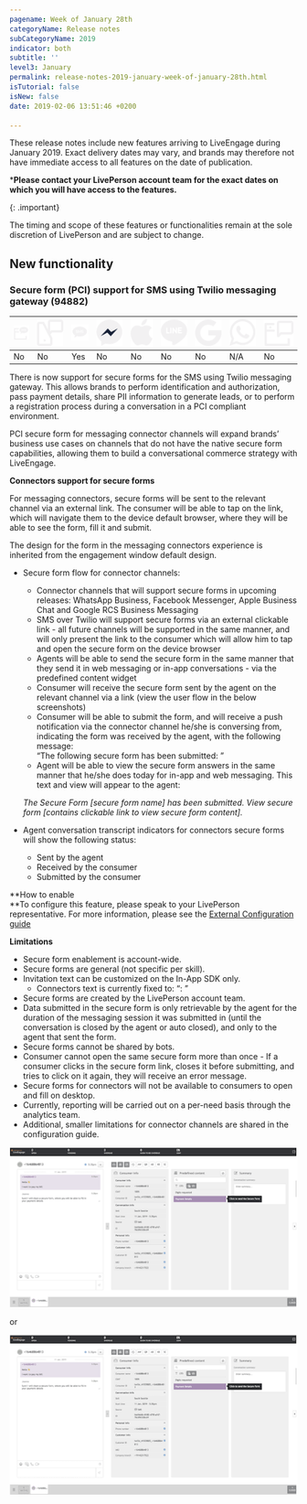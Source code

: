 ```yaml
---
pagename: Week of January 28th
categoryName: Release notes
subCategoryName: 2019
indicator: both
subtitle: ''
level3: January
permalink: release-notes-2019-january-week-of-january-28th.html
isTutorial: false
isNew: false
date: 2019-02-06 13:51:46 +0200

---
```

These release notes include new features arriving to LiveEngage during January 2019. Exact delivery dates may vary, and brands may therefore not have immediate access to all features on the date of publication.

\***Please contact your LivePerson account team for the exact dates on which you will have access to the features.**

{: .important}

The timing and scope of these features or functionalities remain at the sole discretion of LivePerson and are subject to change.

## New functionality

### Secure form (PCI) support for SMS using Twilio messaging gateway (94882)

<table> <thead> <tr class="categoryrow"> <th><img class="tableIcon" src="img/Web_Messaging.png" /></th> <th><img class="tableIcon" src="img/mobileappmessaging.svg" /></th> <th><img class="tableIcon" src="img/sms.png" /></th> <th><img class="tableIcon" src="img/fb-messenger.svg" /></th> <th><img class="tableIcon" src="img/abc.svg" /></th> <th><img class="tableIcon" src="img/line.svg" /></th> <th><img class="tableIcon" src="img/google-rsc.svg" /></th> <th><img class="tableIcon" src="img/whatsapp.svg" /></th> <th><img class="tableIcon" src="img/web-messaging.svg" /></th> </tr> </thead> <tbody> <tr> <td>No</td> <td>No</td> <td>Yes</td> <td>No</td> <td>No</td> <td>No</td> <td>No</td> <td>N/A</td> <td>No</td> </tr> </tbody> </table>

There is now support for secure forms for the SMS using Twilio messaging gateway. This allows brands to perform identification and authorization, pass payment details, share PII information to generate leads, or to perform a registration process during a conversation in a PCI compliant environment.

PCI secure form for messaging connector channels will expand brands’ business use cases on channels that do not have the native secure form capabilities, allowing them to build a conversational commerce strategy with LiveEngage.

**Connectors support for secure forms**

For messaging connectors, secure forms will be sent to the relevant channel via an external link. The consumer will be able to tap on the link, which will navigate them to the device default browser, where they will be able to see the form, fill it and submit.

The design for the form in the messaging connectors experience is inherited from the engagement window default design.

* Secure form flow for connector channels:
  * Connector channels that will support secure forms in upcoming releases: WhatsApp Business, Facebook Messenger, Apple Business Chat and Google RCS Business Messaging
  * SMS over Twilio will support secure forms via an external clickable link - all future channels will be supported in the same manner, and will only present the link to the consumer which will allow him to tap and open the secure form on the device browser
  * Agents will be able to send the secure form in the same manner that they send it in web messaging or in-app conversations - via the predefined content widget
  * Consumer will receive the secure form sent by the agent on the relevant channel via a link (view the user flow in the below screenshots)
  * Consumer will be able to submit the form, and will receive a push notification via the connector channel he/she is conversing from, indicating the form was received by the agent, with the following message:  
    “The following secure form has been submitted: <Secure form name>”
  * Agent will be able to view the secure form answers in the same manner that he/she does today for in-app and web messaging. This text and view will appear to the agent:

  _The Secure Form \[secure form name\] has been submitted. View secure form \[contains clickable link to view secure form content\]._
* Agent conversation transcript indicators for connectors secure forms will show the following status:
  * Sent by the agent
  * Received by the consumer
  * Submitted by the consumer

\**How to enable  
\**To configure this feature, please speak to your LivePerson representative. For more information, please see the [External Configuration guide](https://s3-eu-west-1.amazonaws.com/ce-sr/CA/security/Secure+form+for+messaging.pdf)

**Limitations**

* Secure form enablement is account-wide.
* Secure forms are general (not specific per skill).
* Invitation text can be customized on the In-App SDK only.
  * Connectors text is currently fixed to: “<secure form name>: <secure form link>”
* Secure forms are created by the LivePerson account team.
* Data submitted in the secure form is only retrievable by the agent for the duration of the messaging session it was submitted in (until the conversation is closed by the agent or auto closed), and only to the agent that sent the form.
* Secure forms cannot be shared by bots.
* Consumer cannot open the same secure form more than once - If a consumer clicks in the secure form link, closes it before submitting, and tries to click on it again, they will receive an error message.
* Secure forms for connectors will not be available to consumers to open and fill on desktop.
* Currently, reporting will be carried out on a per-need basis through the analytics team.
* Additional, smaller limitations for connector channels are shared in the configuration guide.

![](/img/week-of-january-28th-1.png)

or

![](/img/week-of-january-28th-1b.png)